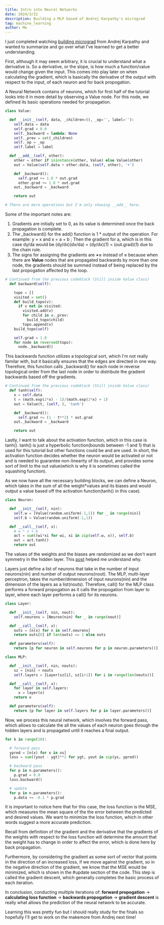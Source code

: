 ```yaml
---
title: Intro into Neural Networks
date: 2024/3/31
description: Building a MLP based of Andrej Karpathy's micrograd
tag: machine_learning
author: Me
---
```


I just completed watching [building micrograd](https://www.youtube.com/watch?v=VMj-3S1tku0&ab_channel=AndrejKarpathy) from Andrej Karpathy and wanted to summarize and go over what I've learned to get a better understanding.

First, although it may seem arbitrary, it is crucial to understand what a derivative is. So a derivative, or the slope, is how much a function/value would change given the input. This comes into play later on when calculating the gradient, which is basically the derivative of the output with respect to the input, of each neuron and for back propogation.

A Neural Network contains of neurons, which for first half of the tutorial looks into it in more detail by observing a Value node. For this node, we defined its basic operations needed for propagation.

```py
class Value:

  def __init__(self, data, _children=(), _op='', label=''):
    self.data = data
    self.grad = 0.0
    self._backward = lambda: None
    self._prev = set(_children)
    self._op = _op
    self.label = label

  def __add__(self, other):
    other = other if isinstance(other, Value) else Value(other)
    out = Value(self.data + other.data, (self, other), '+')

    def _backward():
      self.grad += 1.0 * out.grad
      other.grad += 1.0 * out.grad
    out._backward = _backward

    return out

# There are more operations but I'm only showing __add__ here.
```

Some of the important notes are:

1. Gradients are initially set to 0, as its value is determined once the back propagation is complete.
2. The \_backward() for the add() function is 1 \* output of the operation. For example: y = x and x = a + b ; Then the gradient for a, which is in this case dy/da would be (dy/dx)(dx/da) = (dy/dx)(1) = (out.grad)(1) due to the chain rule.
3. The signs for assigning the gradients are **+=** instead of **=** because when there are **Value** nodes that are propagated backwards by more than one node, the gradients should be summed instead of being replaced by the last propogation affected by the loop.

```py
# Continued from the previous codeblock (Still inside Value class)
  def backward(self):

    topo = []
    visited = set()
    def build_topo(v):
      if v not in visited:
        visited.add(v)
        for child in v._prev:
          build_topo(child)
        topo.append(v)
    build_topo(self)

    self.grad = 1.0
    for node in reversed(topo):
      node._backward()
```

This backwards function utilizes a topological sort, which I'm not really familar with, but it basically ensures that the edges are directed in one way. Therefore, this function calls \_backward() for each node in reverse topological order from the last node in order to distribute the gradient backwards based off the gradients.

```py
# Continued from the previous codeblock (Still inside Value class)
  def tanh(self):
    x = self.data
    t = (math.exp(2*x) - 1)/(math.exp(2*x) + 1)
    out = Value(t, (self, ), 'tanh')

    def _backward():
      self.grad += (1 - t**2) * out.grad
    out._backward = _backward

    return out
```

Lastly, I want to talk about the activation function, which in this case is tanh(). tanh() is just a hyperbolic function(bounds between -1 and 1) that is used for this tutorial but other functions could be and are used. In short, the activation function decides whether the neuron would be activated or not and is needed to guarantee non-linearity of its output, and provides some sort of limit to the out value(which is why it is sometimes called the squashing function).

As we now have all the necessary building blocks, we can define a Neuron, which takes in the sum of all the weight\*values and its biases and would output a value based off the activation function(tanh() in this case).

```py
class Neuron:

  def __init__(self, nin):
    self.w = [Value(random.uniform(-1,1)) for _ in range(nin)]
    self.b = Value(random.uniform(-1,1))

  def __call__(self, x):
    # w * x + b
    act = sum((wi*xi for wi, xi in zip(self.w, x)), self.b)
    out = act.tanh()
    return out
```

The values of the weights and the biases are randomized as we don't want symmetry in the hidden layer. This [post](https://stackoverflow.com/questions/20027598/why-should-weights-of-neural-networks-be-initialized-to-random-numbers) helped me understand why.

Layers just define a list of neurons that take in the number of input neurons(nin) and number of output neurons(nout). The MLP, multi-layer perceptron, takes the number/dimension of input neurons(nin) and the dimension of the layers as a list(nouts). Therefore, call() for the MLP class performs a forward propogation as it calls the propogation from layer to layer, where each layer performs a call() for its neurons.

```py
class Layer:

  def __init__(self, nin, nout):
    self.neurons = [Neuron(nin) for _ in range(nout)]

  def __call__(self, x):
    outs = [n(x) for n in self.neurons]
    return outs[0] if len(outs) == 1 else outs

  def parameters(self):
    return [p for neuron in self.neurons for p in neuron.parameters()]

class MLP:

  def __init__(self, nin, nouts):
    sz = [nin] + nouts
    self.layers = [Layer(sz[i], sz[i+1]) for i in range(len(nouts))]

  def __call__(self, x):
    for layer in self.layers:
      x = layer(x)
    return x

  def parameters(self):
    return [p for layer in self.layers for p in layer.parameters()]

```

Now, we process this neural network, which involves the forward pass, which allows to calculate the all the values of each neuron goes through the hidden layers and is propagated until it reaches a final output.

```py
for k in range(20):

  # forward pass
  ypred = [n(x) for x in xs]
  loss = sum((yout - ygt)**2 for ygt, yout in zip(ys, ypred))

  # backward pass
  for p in n.parameters():
    p.grad = 0.0
  loss.backward()

  # update
  for p in n.parameters():
    p.data += -0.1 * p.grad
```

It is important to notice here that for this case, the loss function is the MSE, which measures the mean square of the the error between the predicted and desired values. We want to minimize the loss function, which in other words suggest a more accurate prediction.

Recall from definition of the gradient and the derivative that the gradients of the weights with respect to the loss function will determine the amount that the weight has to change in order to affect the error, which is done here by back propagation.

Furthermore, by considering the gradient as some sort of vector that points in the direction of an increased loss, if we move against the gradient, so in the negative direction of the gradient, we know that the MSE would be minimized, which is shown in the #update section of the code. This step is called the gradient descent, which generally completes the basic process of each iteration.

In conclusion, conducting multiple iterations of: **forward propogation** -> **calculating loss function** -> **backwards propogation** -> **gradient descent** is really what allows the prediction of the neural network to be accurate.

Learning this was pretty fun but I should really study for the finals so hopefully I'll get to work on the makemore from Andrej next time!
